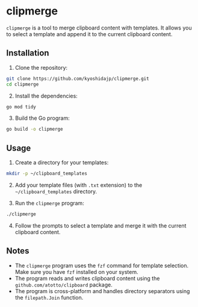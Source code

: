 # clipmerge

`clipmerge` is a tool to merge clipboard content with templates. It allows you to select a template and append it to the current clipboard content.


## Installation

1. Clone the repository:

```sh
git clone https://github.com/kyoshidajp/clipmerge.git
cd clipmerge
```

2. Install the dependencies:

```sh
go mod tidy
```

3. Build the Go program:

```sh
go build -o clipmerge
```

## Usage

1. Create a directory for your templates:

```sh
mkdir -p ~/clipboard_templates
```

2. Add your template files (with `.txt` extension) to the `~/clipboard_templates` directory.

3. Run the `clipmerge` program:

```sh
./clipmerge
```

4. Follow the prompts to select a template and merge it with the current clipboard content.

## Notes

- The `clipmerge` program uses the `fzf` command for template selection. Make sure you have `fzf` installed on your system.
- The program reads and writes clipboard content using the `github.com/atotto/clipboard` package.
- The program is cross-platform and handles directory separators using the `filepath.Join` function.
